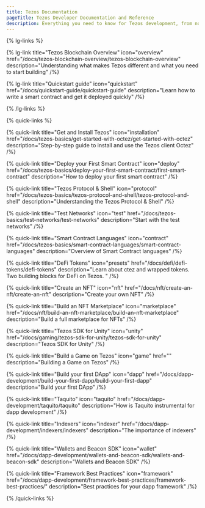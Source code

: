 ```yaml
---
title: Tezos Documentation
pageTitle: Tezos Developer Documentation and Reference
description: Everything you need to know for Tezos development, from novice to expert. Learn how to build your next Game, NFT, or DeFi dapp here. Learn how to launch a Tezos baker or implement smart rollups on Tezos.
---
```


{% lg-links %}

{% lg-link title="Tezos Blockchain Overview" icon="overview" href="/docs/tezos-blockchain-overview/tezos-blockchain-overview" description="Understanding what makes Tezos different and what you need to start building" /%}

{% lg-link title="Quickstart guide" icon="quickstart" href="/docs/quickstart-guide/quickstart-guide" description="Learn how to write a smart contract and get it deployed quickly" /%}

{% /lg-links %}

{% quick-links %}

{% quick-link title="Get and Install Tezos" icon="installation" href="/docs/tezos-basics/get-started-with-octez/get-started-with-octez" description="Step-by-step guide to install and use the Tezos client Octez" /%}

{% quick-link title="Deploy your First Smart Contract" icon="deploy" href="/docs/tezos-basics/deploy-your-first-smart-contract/first-smart-contract" description="How to deploy your first smart contract" /%}

{% quick-link title="Tezos Protocol & Shell" icon="protocol" href="/docs/tezos-basics/tezos-protocol-and-shell/tezos-protocol-and-shell" description="Understanding the Tezos Protocol & Shell" /%}

{% quick-link title="Test Networks" icon="test" href="/docs/tezos-basics/test-networks/test-networks" description="Start with the test networks" /%}

{% quick-link title="Smart Contract Languages" icon="contract" href="/docs/tezos-basics/smart-contract-languages/smart-contract-languages" description="Overview of Smart Contract languages" /%}

{% quick-link title="DeFi Tokens" icon="presets" href="/docs/defi/defi-tokens/defi-tokens" description="Learn about ctez and wrapped tokens. Two building blocks for DeFi on Tezos. " /%}

{% quick-link title="Create an NFT" icon="nft" href="/docs/nft/create-an-nft/create-an-nft" description="Create your own NFT" /%}

{% quick-link title="Build an NFT Marketplace" icon="marketplace" href="/docs/nft/build-an-nft-marketplace/build-an-nft-marketplace" description="Build a full marketplace for NFTs" /%}

{% quick-link title="Tezos SDK for Unity" icon="unity" href="/docs/gaming/tezos-sdk-for-unity/tezos-sdk-for-unity" description="Tezos SDK for Unity" /%}

{% quick-link title="Build a Game on Tezos" icon="game" href="" description="Building a Game on Tezos" /%}

{% quick-link title="Build your first DApp" icon="dapp" href="/docs/dapp-development/build-your-first-dapp/build-your-first-dapp" description="Build your first DApp" /%}

{% quick-link title="Taquito" icon="taquito" href="/docs/dapp-development/taquito/taquito" description="How is Taquito instrumental for dapp development" /%}

{% quick-link title="Indexers" icon="indexer" href="/docs/dapp-development/indexers/indexers" description="The importance of indexers" /%}

{% quick-link title="Wallets and Beacon SDK" icon="wallet" href="/docs/dapp-development/wallets-and-beacon-sdk/wallets-and-beacon-sdk" description="Wallets and Beacon SDK" /%}

{% quick-link title="Framework Best Practices" icon="framework" href="/docs/dapp-development/framework-best-practices/framework-best-practices/" description="Best practices for your dapp framework" /%}

{% /quick-links %}
